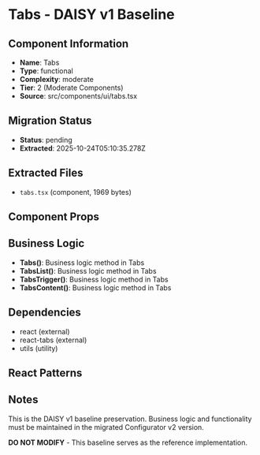 # Tabs - DAISY v1 Baseline

## Component Information

- **Name**: Tabs
- **Type**: functional
- **Complexity**: moderate
- **Tier**: 2 (Moderate Components)
- **Source**: src/components/ui/tabs.tsx

## Migration Status

- **Status**: pending
- **Extracted**: 2025-10-24T05:10:35.278Z

## Extracted Files

- `tabs.tsx` (component, 1969 bytes)

## Component Props



## Business Logic

- **Tabs()**: Business logic method in Tabs
- **TabsList()**: Business logic method in Tabs
- **TabsTrigger()**: Business logic method in Tabs
- **TabsContent()**: Business logic method in Tabs

## Dependencies

- react (external)
- react-tabs (external)
- utils (utility)

## React Patterns



## Notes

This is the DAISY v1 baseline preservation. Business logic and functionality
must be maintained in the migrated Configurator v2 version.

**DO NOT MODIFY** - This baseline serves as the reference implementation.
